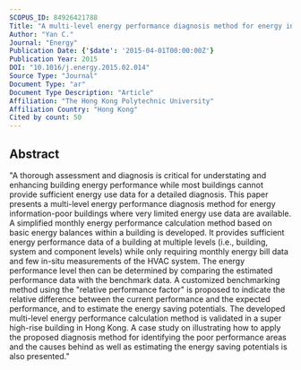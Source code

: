 ```yaml
---
SCOPUS_ID: 84926421788
Title: "A multi-level energy performance diagnosis method for energy information poor buildings"
Author: "Yan C."
Journal: "Energy"
Publication Date: {'$date': '2015-04-01T00:00:00Z'}
Publication Year: 2015
DOI: "10.1016/j.energy.2015.02.014"
Source Type: "Journal"
Document Type: "ar"
Document Type Description: "Article"
Affiliation: "The Hong Kong Polytechnic University"
Affiliation Country: "Hong Kong"
Cited by count: 50
---
```


## Abstract
"A thorough assessment and diagnosis is critical for understating and enhancing building energy performance while most buildings cannot provide sufficient energy use data for a detailed diagnosis. This paper presents a multi-level energy performance diagnosis method for energy information-poor buildings where very limited energy use data are available. A simplified monthly energy performance calculation method based on basic energy balances within a building is developed. It provides sufficient energy performance data of a building at multiple levels (i.e., building, system and component levels) while only requiring monthly energy bill data and few in-situ measurements of the HVAC system. The energy performance level then can be determined by comparing the estimated performance data with the benchmark data. A customized benchmarking method using the \"relative performance factor\" is proposed to indicate the relative difference between the current performance and the expected performance, and to estimate the energy saving potentials. The developed multi-level energy performance calculation method is validated in a super high-rise building in Hong Kong. A case study on illustrating how to apply the proposed diagnosis method for identifying the poor performance areas and the causes behind as well as estimating the energy saving potentials is also presented."

